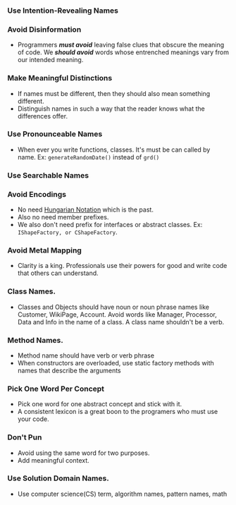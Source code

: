 ### Use Intention-Revealing Names
### Avoid Disinformation
- Programmers _**must avoid**_ leaving false clues that obscure the meaning of code. We _**should avoid**_ words whose entrenched meanings vary from our intended meaning.
### Make Meaningful Distinctions
- If names must be different, then they should also mean something different.
- Distinguish names in such a way that the reader knows what the differences offer.
### Use Pronounceable Names
- When ever you write functions, classes. It's must be can called by name. Ex: ```generateRandomDate()``` instead of ```grd()```
### Use Searchable Names
### Avoid Encodings
- No need [Hungarian Notation](https://en.wikipedia.org/wiki/Hungarian_notation) which is the past.
- Also no need member prefixes.
- We also don't need prefix for interfaces or abstract classes. Ex: ```IShapeFactory, or CShapeFactory```. 
### Avoid Metal Mapping
- Clarity is a king. Professionals use their powers for good and write code that others can understand.
### Class Names.
- Classes and Objects should have noun or noun phrase names like Customer, WikiPage, Account. Avoid words like Manager, Processor, Data and Info in the name of a class. A class name shouldn't be a verb.
### Method Names.
- Method name should have verb or verb phrase
- When constructors are overloaded, use static factory methods with names that describe the arguments
### Pick One Word Per Concept
- Pick one word for one abstract concept and stick with it.
- A consistent lexicon is a great boon to the programers who must use your code.
### Don't Pun
- Avoid using the same word for two purposes.
- Add meaningful context.
### Use Solution Domain Names.
- Use computer science(CS) term, algorithm names, pattern names, math
<!--stackedit_data:
eyJoaXN0b3J5IjpbLTE4NTIyNTYyMDksLTQxOTY2OTU4OF19
-->